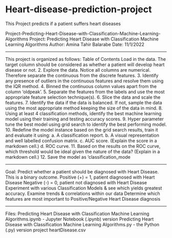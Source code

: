 # Heart-disease-prediction-project
This Project predicts if a patient suffers heart diseases

Project-Predicting-Heart-Disease-with-Classification-Machine-Learning-Algorithms
Project: Predicting Heart Disease with Classification Machine Learning Algorithms
Author: Amina Tahir Balarabe
Date: 11/1/2022
________________________________________
This project is organized as follows:
Table of Contents
Load in the data. The target column should be considered as whether a patient will develop
heart disease or not.
2. Explore the data. Notice all columns are numerical. Therefore separate the continuous from
the discrete features.
3. Identify any presence of outliers in the continuous features and resolve them using the IQR
method.
4. Binned the continuous column values apart from the column ‘oldpeak’.
5. Separate the features from the labels and use the most appropriate feature selection
technique(s).
6. Slice the data and scale the features.
7. Identify the data if the data is balanced. If not, sample the data using the most appropriate
method keeping the size of the data in mind.
8. Using at least 4 classification methods, identify the best machine learning model using their
training and testing accuracy scores.
9. Hyper parameter tune the best model using grid search to identify the best performing
model.
10. Redefine the model instance based on the grid search results, train it and evaluate it using:
a. A classification report.
b. A visual representation and well labelled confusion matrix.
c. AUC score. (Explain the score in a markdown cell.)
d. ROC curve.
11. Based on the results on the ROC curve, which threshold would be ideal given the nature of
the data? (Explain in a markdown cell.)
12. Save the model as ‘classification_mode
________________________________________
Goal: Predict whether a patient should be diagnosed with Heart Disease. This is a binary outcome. Positive (+) = 1, patient diagnosed with Heart Disease Negative (-) = 0, patient not diagnosed with Heart Disease Experiment with various Classification Models & see which yields greatest accuracy. Examine trends & correlations within our data Determine which features are most important to Positive/Negative Heart Disease diagnosis
________________________________________
Files: Predicting Heart Disease with Classification Machine Learning Algorithms.ipynb - Jupyter Notebook (.ipynb) version
Predicting Heart Disease with Classification Machine Learning Algorithms.py - the Python (.py) version project heartDisease.csv 

